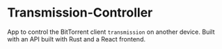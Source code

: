 # Transmission-Controller

App to control the BitTorrent client `transmission` on another device. Built with an API built with Rust and a React frontend.